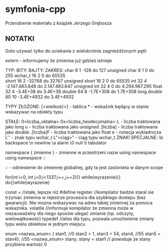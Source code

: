 # symfonia-cpp
Przerobienie materiału z książek Jerzego Grębosza

## NOTATKI
Goto używać tylko do uciekania z wielokrotnie zagnieżdżonych pętli

extern <typ> <nazwa> - informujemy że zmienna już gdzieś istnieje

TYP:			BITY:	BAJTY:	ZAKRES:
char			8		1		-128 do 127
unsigned char	8		1		0 do 255
wchar_t			16		2		0 do 65535		
short			16		2		-32768 do 32767
unsigned short	16		2		0 do 65535
int				32		4		-2.147.483.648 do 2.147.483.647
unsigned int	32		4		0 do 4.294.967.295
float			32		4		-3.4E+38 do 3.4E+38
double			64		8		-1.7E+308 do 1.7E+308
long double		80		10		-3.4E+4932 do 3.4E+4932

TYPY ZŁOŻONE:
<typ> <nazwa>[<wielkość>] - tablica
<typ> *<nazwa> - wskaźnik będący w stanie wskazywać na obiekty typu <typ>

STAŁE:
0<liczba_oktalna>
0x<liczba_hexdecymalna>
<liczba>L - liczba traktowana jako long
<liczba>u - liczba traktowana jako unsigned
<liczba>.[liczba] - liczba traktowana jako double
<liczba>.[liczba]F - liczba traktowana jako float
<liczba>e<wykladnik> - notacja wykladnicza
L'<znak>' - znak typu wchar_t
L"<ciąg>" - ciąg typu wchar_t
ZNAKI SPECJALNE:
\b	backspace
\n	newline
\a	alarm
\0	null
\t	tabulator

namespace <nazwa> { zmienne } - zmienne w przestrzeni nazw
using namespace <namespace>
using namespace <namespace>::<nazwa>

::<zmienna> - odniesienie do zmiennej globalnej, gdy ta jest zaslonieta w danym scope

for(int i=0, int j=0;i<1337;i++,j+=2){}
while(wyrazenie){}
do{}while(wyrazenie)

const <typ> <nazwa> = <wartosc> //stałe, lepsze niż #define
register <typ> <nazwa> //kompilator bedzie staral sie trzymac zmienna w rejestrze procesora dla szybkiego dostepu (bez gwarancji). Nie mozna wskazywac na adres takiej zmiennej za pomoca wskaznika.
volatile <typ> <nazwa> //informuje kompilator że zmienna może w niezauważalny dla niego sposów ulegać zmianie (np. odczyty, wielowątkowość)
typedef <typ> <nowyTyp> //alias dla typu, pozwala umozliwienie zmiany typu wielu obiektow w jednym miejscu

enum <nazwa_enum> {	stan1, //0
				stan2 = 1,
				stan3 = 54,
				stan4, //55
				stan5 = stan4}; //55
<nazwa_enum> stany;
stany = stan1 // powoduje ze stany przybiera wartość 0